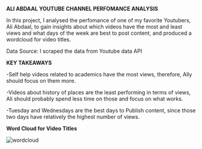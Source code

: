 
**ALI ABDAAL YOUTUBE CHANNEL PERFOMANCE ANALYSIS**

In this project, I analysed the perfomance of one of my favorite Youtubers, Ali Abdaal, to gain insights about which videos have the most and least views and what days of the week are best to post content, and produced a wordcloud for video titles. 

Data Source: I scraped the data from Youtube data API 

**KEY TAKEAWAYS**

-Self help videos related to academics have the most views, therefore, Ally should focus on them more. 

-Videos about history of places are the least performing in terms of views, Ali should probably spend less time on those and focus on what works.

-Tuesday and Wednesdays are the best days to Publish content, since those two days have relatively the highest number of views.

**Word Cloud for Video Titles**

![wordcloud](https://github.com/rlnayituriki/Youtube_api_python/assets/111930857/c2c6d8e0-77ba-4a0b-8634-a3f97d767037)

